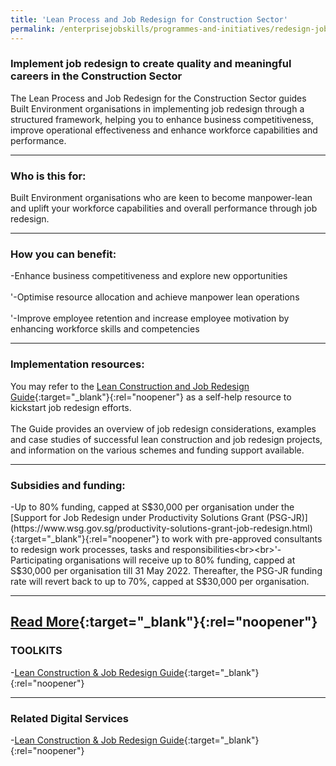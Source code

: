 ```yaml
---
title: 'Lean Process and Job Redesign for Construction Sector'
permalink: /enterprisejobskills/programmes-and-initiatives/redesign-jobs/hotel-job-redesign-initiative/job-redesign-for-the-food-services-sector/job-redesign-for-the-retail-sector/job-redesign-programme-for-environmental-services--cleaning--sector/lean-process-and-job-redesign-for-construction-sector/
---
```


### Implement job redesign to create quality and meaningful careers in the Construction Sector

The Lean Process and Job Redesign for the Construction Sector guides Built Environment organisations in implementing job redesign through a structured framework, helping you to enhance business competitiveness, improve operational effectiveness and enhance workforce capabilities and performance.

---

### Who is this for:

Built Environment organisations who are keen to become manpower-lean and uplift your workforce capabilities and overall performance through job redesign.

---

### How you can benefit:

-Enhance business competitiveness and explore new opportunities<br><br>'-Optimise resource allocation and achieve manpower lean operations<br><br>'-Improve employee retention and increase employee motivation by enhancing workforce skills and competencies

---

### Implementation resources:

You may refer to the [Lean Construction and Job Redesign Guide](https://www.wsg.gov.sg/content/dam/ssg-wsg/wsg/jr-for-lean-construction/wsg_jr-for-lean-construction.pdf){:target="_blank"}{:rel="noopener"} as a self-help resource to kickstart job redesign efforts.<br><br>The Guide provides an overview of job redesign considerations, examples and case studies of successful lean construction and job redesign projects, and information on the various schemes and funding support available.

---

### Subsidies and funding:

-Up to 80% funding, capped at S$30,000 per organisation under the [Support for Job Redesign under Productivity Solutions Grant (PSG-JR)](https://www.wsg.gov.sg/productivity-solutions-grant-job-redesign.html){:target="_blank"}{:rel="noopener"} to work with pre-approved consultants to redesign work processes, tasks and responsibilities<br><br>'-Participating organisations will receive up to 80% funding, capped at S$30,000 per organisation till 31 May 2022. Thereafter, the PSG-JR funding rate will revert back to up to 70%, capped at S$30,000 per organisation.

---

[Read More](https://www.wsg.gov.sg/lean-construction-job-redesign-guide.html){:target="_blank"}{:rel="noopener"}
---

### TOOLKITS

-[Lean Construction & Job Redesign Guide](https://go.gov.sg/tk-leanjobredesign){:target="_blank"}{:rel="noopener"}

---

### Related Digital Services

-[Lean Construction & Job Redesign Guide](https://www.wsg.gov.sg/content/dam/ssg-wsg/wsg/jr-for-lean-construction/wsg_jr-for-lean-construction.pdf){:target="_blank"}{:rel="noopener"}

